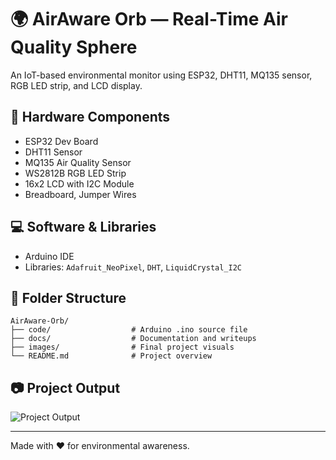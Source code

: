 
# 🌍 AirAware Orb — Real-Time Air Quality Sphere

An IoT-based environmental monitor using ESP32, DHT11, MQ135 sensor, RGB LED strip, and LCD display.

## 🔧 Hardware Components
- ESP32 Dev Board
- DHT11 Sensor
- MQ135 Air Quality Sensor
- WS2812B RGB LED Strip
- 16x2 LCD with I2C Module
- Breadboard, Jumper Wires

## 💻 Software & Libraries
- Arduino IDE
- Libraries: `Adafruit_NeoPixel`, `DHT`, `LiquidCrystal_I2C`

## 📁 Folder Structure
```
AirAware-Orb/
├── code/                  # Arduino .ino source file
├── docs/                  # Documentation and writeups
├── images/                # Final project visuals
└── README.md              # Project overview
```

## 📷 Project Output
![Project Output](images/Final_Project_Photo.jpg)

---
Made with ❤️ for environmental awareness.
